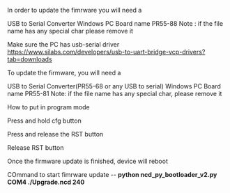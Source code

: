 In order to update the fimrware you will need a

USB to Serial Converter
Windows PC
Board name PR55-88
Note : if the file name has any special char please remove it

Make sure the PC has usb-serial driver https://www.silabs.com/developers/usb-to-uart-bridge-vcp-drivers?tab=downloads

To update the firmware, you will need a

USB to Serial Converter(PR55-68 or any USB to serial) Windows PC Board name PR55-81 Note: if the file name has any special char, please remove it

How to put in program mode

Press and hold cfg button

Press and release the RST button

Release RST button 

Once the firmware update is finished, device will reboot

COmmand to start fimrware update -- **python ncd_py_bootloader_v2.py COM4 ./Upgrade.ncd 240**
